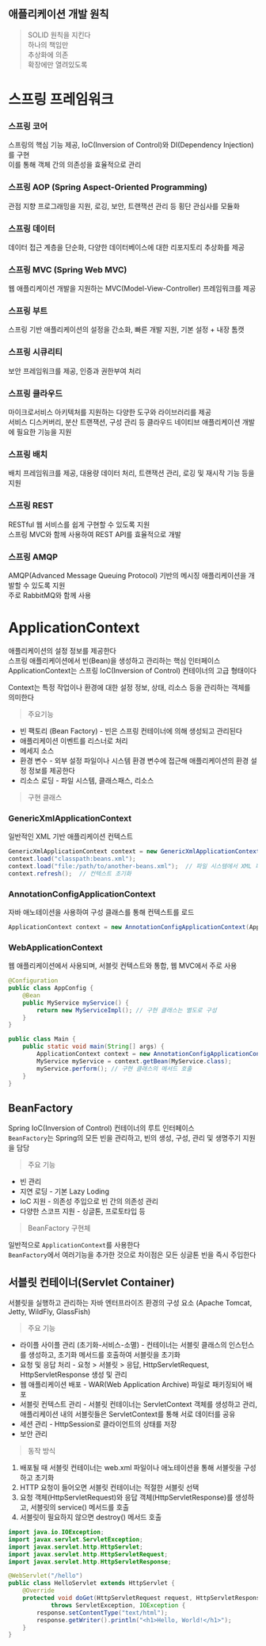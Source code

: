 ## 애플리케이션 개발 원칙
> SOLID 원칙을 지킨다<br>
하나의 책임만<br>
추상화에 의존<br>
확장에만 열려있도록<br>

# 스프링 프레임워크

### 스프링 코어
스프링의 핵심 기능 제공, IoC(Inversion of Control)와 DI(Dependency Injection)를 구현<br>
이를 통해 객체 간의 의존성을 효율적으로 관리

### 스프링 AOP (Spring Aspect-Oriented Programming)
관점 지향 프로그래밍을 지원, 로깅, 보안, 트랜잭션 관리 등 횡단 관심사를 모듈화

###  스프링 데이터
데이터 접근 계층을 단순화, 다양한 데이터베이스에 대한 리포지토리 추상화를 제공

### 스프링 MVC (Spring Web MVC)
웹 애플리케이션 개발을 지원하는 MVC(Model-View-Controller) 프레임워크를 제공

### 스프링 부트
스프링 기반 애플리케이션의 설정을 간소화, 빠른 개발 지원, 기본 설정 + 내장 톰캣

### 스프링 시큐리티
보안 프레임워크를 제공, 인증과 권한부여 처리

### 스프링 클라우드
마이크로서비스 아키텍처를 지원하는 다양한 도구와 라이브러리를 제공<br>
서비스 디스커버리, 분산 트랜잭션, 구성 관리 등 클라우드 네이티브 애플리케이션 개발에 필요한 기능을 지원

### 스프링 배치
배치 프레임워크를 제공, 대용량 데이터 처리, 트랜잭션 관리, 로깅 및 재시작 기능 등을 지원

### 스프링 REST
RESTful 웹 서비스를 쉽게 구현할 수 있도록 지원<br>
스프링 MVC와 함께 사용하여 REST API를 효율적으로 개발

### 스프링 AMQP
AMQP(Advanced Message Queuing Protocol) 기반의 메시징 애플리케이션을 개발할 수 있도록 지원<br>
주로 RabbitMQ와 함께 사용

# ApplicationContext
애플리케이션의 설정 정보를 제공한다<br>
스프링 애플리케이션에서 빈(Bean)을 생성하고 관리하는 핵심 인터페이스<br>
ApplicationContext는 스프링 IoC(Inversion of Control) 컨테이너의 고급 형태이다

Context는 특정 작업이나 환경에 대한 설정 정보, 상태, 리소스 등을 관리하는 객체를 의미한다

> 주요기능

- 빈 팩토리 (Bean Factory) - 
빈은 스프링 컨테이너에 의해 생성되고 관리된다
- 애플리케이션 이벤트를 리스너로 처리
- 메세지 소스
- 환경 변수 - 
외부 설정 파일이나 시스템 환경 변수에 접근해 애플리케이션의 환경 설정 정보를 제공한다
- 리소스 로딩  - 파일 시스템, 클래스패스, 리소스

> 구현 클래스
### GenericXmlApplicationContext
일반적인 XML 기반 애플리케이션 컨텍스트
```java
GenericXmlApplicationContext context = new GenericXmlApplicationContext();
context.load("classpath:beans.xml");
context.load("file:/path/to/another-beans.xml");  // 파일 시스템에서 XML 파일 로드
context.refresh();  // 컨텍스트 초기화
```
### AnnotationConfigApplicationContext
자바 애노테이션을 사용하여 구성 클래스를 통해 컨텍스트를 로드
```java
ApplicationContext context = new AnnotationConfigApplicationContext(AppConfig.class);
```
### WebApplicationContext
웹 애플리케이션에서 사용되며, 서블릿 컨텍스트와 통합, 웹 MVC에서 주로 사용
```java
@Configuration
public class AppConfig {
    @Bean
    public MyService myService() {
        return new MyServiceImpl(); // 구현 클래스는 별도로 구성
    }
}
```
```java
public class Main {
    public static void main(String[] args) {
        ApplicationContext context = new AnnotationConfigApplicationContext(AppConfig.class);
        MyService myService = context.getBean(MyService.class);
        myService.perform(); // 구현 클래스의 메서드 호출
    }
}

```

## BeanFactory
Spring IoC(Inversion of Control) 컨테이너의 루트 인터페이스<br>
`BeanFactory`는 Spring의 모든 빈을 관리하고, 빈의 생성, 구성, 관리 및 생명주기 지원을 담당<br>

>주요 기능
- 빈 관리
- 지연 로딩 - 기본 Lazy Loding
- IoC 지원 - 의존성 주입으로 빈 간의 의존성 관리
- 다양한 스코프 지원 - 싱글톤, 프로토타입 등

> BeanFactory 구현체<br>
> 
일반적으로 `ApplicationContext`를 사용한다<br>
`BeanFactory`에서 여러기능을 추가한 것으로 차이점은 모든 싱글톤 빈을 즉시 주입한다

## 서블릿 컨테이너(Servlet Container)
서블릿을 실행하고 관리하는 자바 엔터프라이즈 환경의 구성 요소 (Apache Tomcat, Jetty, WildFly, GlassFish)
>주요 기능
> 
- 라이플 사이플 관리 (초기화-서비스-소멸) -
컨테이너는 서블릿 클래스의 인스턴스를 생성하고, 초기화 메서드를 호출하여 서블릿을 초기화
- 요청 및 응답 처리 - 요청 > 서블릿 > 응답, HttpServletRequest, HttpServletResponse 생성 및 관리
- 웹 애플리케이션 배포 - WAR(Web Application Archive) 파일로 패키징되어 배포
- 서블릿 컨텍스트 관리 - 서블릿 컨테이너는 ServletContext 객체를 생성하고 관리, 애플리케이션 내의 서블릿들은 ServletContext를 통해 서로 데이터를 공유
- 세션 관리 - HttpSession로 클라이언트의 상태를 저장
- 보안 관리
> 동작 방식

1. 배포될 때 서블릿 컨테이너는 web.xml 파일이나 애노테이션을 통해 서블릿을 구성하고 초기화<br>
2. HTTP 요청이 들어오면 서블릿 컨테이너는 적절한 서블릿 선택<br>
3. 요청 객체(HttpServletRequest)와 응답 객체(HttpServletResponse)를 생성하고, 서블릿의 service() 메서드를 호출<br>
4. 서블릿이 필요하지 않으면 destroy() 메서드 호출

```java
import java.io.IOException;
import javax.servlet.ServletException;
import javax.servlet.http.HttpServlet;
import javax.servlet.http.HttpServletRequest;
import javax.servlet.http.HttpServletResponse;

@WebServlet("/hello")
public class HelloServlet extends HttpServlet {
    @Override
    protected void doGet(HttpServletRequest request, HttpServletResponse response)
            throws ServletException, IOException {
        response.setContentType("text/html");
        response.getWriter().println("<h1>Hello, World!</h1>");
    }
}
```
